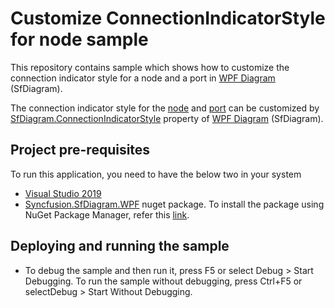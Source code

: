 # Customize ConnectionIndicatorStyle for node sample
This repository contains sample which shows how to customize the connection indicator style for a node and a port in [WPF Diagram](https://www.syncfusion.com/wpf-controls/diagram) (SfDiagram).

The connection indicator style for the [node](https://help.syncfusion.com/cr/cref_files/wpf/Syncfusion.SfDiagram.WPF~Syncfusion.UI.Xaml.Diagram.NodeViewModel.html) and [port](https://help.syncfusion.com/cr/wpf/Syncfusion.SfDiagram.WPF~Syncfusion.UI.Xaml.Diagram.NodePortViewModel.html) can be customized by [SfDiagram.ConnectionIndicatorStyle](https://help.syncfusion.com/cr/wpf/Syncfusion.SfDiagram.WPF~Syncfusion.UI.Xaml.Diagram.DiagramViewModel~ConnectionIndicatorStyle.html) property of [WPF Diagram](https://www.syncfusion.com/wpf-controls/diagram) (SfDiagram).

## Project pre-requisites
To run this application, you need to have the below two in your system

* [Visual Studio 2019](https://www.visualstudio.com/wpf-vs)
* [Syncfusion.SfDiagram.WPF](https://www.nuget.org/packages/Syncfusion.SfDiagram.WPF/) nuget package. To install the package using NuGet Package Manager, refer this [link](https://docs.microsoft.com/en-us/nuget/quickstart/install-and-use-a-package-in-visual-studio#nuget-package-manager).

## Deploying and running the sample
* To debug the sample and then run it, press F5 or select Debug > Start Debugging. To run the sample without debugging, press Ctrl+F5 or selectDebug > Start Without Debugging.
